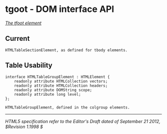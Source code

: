 tgoot - DOM interface API
=======================

_[The tfoot element](http://dev.w3.org/html5/spec/the-tfoot-element.html)_

## Current 

	HTMLTableSectionElement, as defined for tbody elements.

## Table Usability

	interface HTMLTableGroupElement : HTMLElement {
		readonly attribute HTMLCollection vectors;
		readonly attribute HTMLCollection headers;
		readonly attribute DOMString scope;
		readonly attribute long level;
	};
	
	HTMLTableGroupElement, defined in the colgroup elements.


-----
_HTML5 specification refer to the Editor's Draft dated of September 21 2012, $Revision 1.1998 $_
